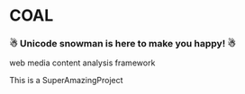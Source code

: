 # COAL

### ☃ Unicode snowman is here to make you happy! ☃

web media content analysis framework

This is a SuperAmazingProject
